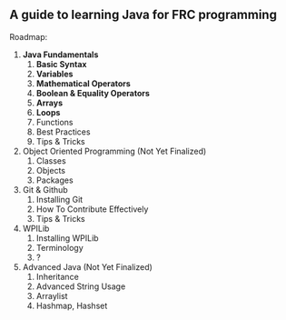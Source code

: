 ## A guide to learning Java for FRC programming


Roadmap:
1. **Java Fundamentals**
   1. **Basic Syntax**
   2. **Variables**
   3. **Mathematical Operators**
   4. **Boolean & Equality Operators**
   5. **Arrays**
   6. **Loops**
   7. Functions
   8. Best Practices
   9. Tips & Tricks
2. Object Oriented Programming (Not Yet Finalized)
   1. Classes
   2. Objects
   3. Packages
3. Git & Github
   1. Installing Git 
   2. How To Contribute Effectively
   3. Tips & Tricks
4. WPILib
   1. Installing WPILib
   2. Terminology
   3. ?
5. Advanced Java (Not Yet Finalized)
   1. Inheritance
   2. Advanced String Usage
   3. Arraylist
   4. Hashmap, Hashset